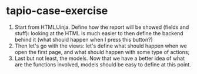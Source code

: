 # tapio-case-exercise

1. Start from HTML/Jinja. Define how the report will be showed (fields and stuff): looking at the HTML is much easier to then define the backend behind it (what should happen when I press this button?)
3. Then let's go with the views: let's define what should happen when we open the first page, and what should happen with some type of actions;
4. Last but not least, the models. Now that we have a better idea of what are the functions involved, models should be easy to define at this point.